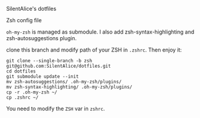 SilentAlice's dotfiles

Zsh config file

`oh-my-zsh` is managed as submodule. I also add zsh-syntax-highlighting and zsh-autosuggestions plugin.

clone this branch and modify path of your ZSH in `.zshrc`. Then enjoy it:

```
git clone --single-branch -b zsh git@github.com:SilentAlice/dotfiles.git
cd dotfiles
git submodule update --init 
mv zsh-autosuggestions/ .oh-my-zsh/plugins/
mv zsh-syntax-highlighting/ .oh-my-zsh/plugins/
cp -r .oh-my-zsh ~/
cp .zshrc ~/
```

You need to modify the `ZSH` var in  `zshrc`.
